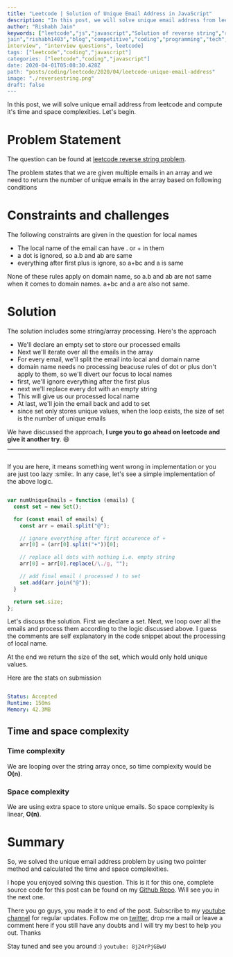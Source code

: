 ```yaml
---
title: "Leetcode | Solution of Unique Email Address in JavaScript"
description: "In this post, we will solve unique email address from leetcode and compute it's time and space complexities. Let's begin."
author: "Rishabh Jain"
keywords: ["leetcode","js","javascript","Solution of reverse string","rishabh","jain","rishabh
jain","rishabh1403","blog","competitive","coding","programming","tech","technology",
interview", "interview questions", leetcode]
tags: ["leetcode","coding","javascript"]
categories: ["leetcode","coding","javascript"]
date: 2020-04-01T05:08:30.428Z
path: "posts/coding/leetcode/2020/04/leetcode-unique-email-address"
image: "./reversestring.png"
draft: false
---
```


In this post, we will solve unique email address from leetcode and compute it's time and space complexities. Let's begin.
<!--more-->

# Problem Statement
The question can be found at [leetcode reverse string problem](https://leetcode.com/problems/reverse-string/).

The problem states that we are given multiple emails  in an array and we need to
return the number of unique emails in the array based on following conditions

# Constraints and challenges

The following constraints are given in the question for local names
- The local name of the email can have . or + in them
- a dot is ignored, so a.b and ab are same 
- everything  after first plus is ignore, so a+bc and a is same

None of these rules apply on domain name, so a.b and ab are not same when it
comes to domain names. a+bc and a are also not same.


# Solution

The solution includes some string/array processing. Here's the approach
- We'll declare an empty set to store our processed emails
- Next we'll iterate over all the emails in the array
- For every email, we'll split the email into local and domain name
- domain name needs no processing beacuse rules of dot or plus don't apply to
  them, so we'll divert our focus to local names
- first, we'll ignore everything after the first plus
- next we'll replace every dot with an empty string
- This will give us our processed local name
- At last, we'll join the email back and add to set
- since set only stores unique values, when the loop exists, the size of set is
  the number of unique emails 

We have discussed the approach, **I urge you to go ahead on leetcode and give it another try**. :smile:

<hr />
<br />
If you are here, it means something went wrong in implementation or you are just too lazy :smile:. In any case, let's see a simple implementation of the above logic.

```js

var numUniqueEmails = function (emails) {
  const set = new Set();

  for (const email of emails) {
    const arr = email.split("@");

    // ignore everything after first occurence of +
    arr[0] = (arr[0].split("+"))[0]; 

    // replace all dots with nothing i.e. empty string
    arr[0] = arr[0].replace(/\./g, "");

    // add final email ( processed ) to set
    set.add(arr.join("@"));
  }

  return set.size;
};

```

Let's discuss the solution. First we declare a set. Next, we loop over all the
emails and process them according to the logic discussed above. I guess the
comments are self explanatory in the code snippet about the processing of local
name.

At the end we return the size of the set, which would only hold unique values.

Here are the stats on submission

```yaml

Status: Accepted
Runtime: 150ms
Memory: 42.3MB

```

## Time and space complexity

### Time complexity

We are looping over the string array once, so time complexity
would be **O(n)**.

### Space complexity

We are using extra space to store unique emails. So space
complexity is linear, **O(n)**.

# Summary

So, we solved the unique email address problem by using two pointer method and calculated the time and space complexities.

I hope you enjoyed solving this question. This is it for this one, complete source code for this post can be found on my [Github Repo](https://github.com/rishabh1403/leetcode-javascript-solutions). Will see you in the next one.

There you go guys, you made it to end of the post.  Subscribe to my [youtube channel](https://www.youtube.com/rishabh1403) for regular updates. Follow me on [twitter](https://www.twitter.com/rishabhjain1403), drop me a mail or leave a comment here if you still have any doubts and I will try my best to help you out. Thanks

Stay tuned and see you around :)
`youtube: 8j24rPjGBwU`